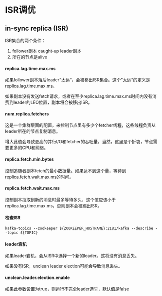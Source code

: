 # ISR调优

## in-sync replica (ISR) 

ISR集合的两个条件：

1. follower副本 caught-up leader副本
2. 所在的节点是alive

#### replica.lag.time.max.ms
如果follower副本落后leader”太远“，会被移出ISR集合。这个”太远“的定义是replica.lag.time.max.ms。

如果副本没有发送fetch请求，或者在至少replica.lag.time.max.ms时间内没有消费到leader的LEO位置，副本将会被移出ISR。

#### num.replica.fetchers

这是一个集群层面的配置，来控制节点里有多少个fetcher线程，这些线程负责从leader所在的节点复制消息。

增大此值会导致更高的并行I/O和fetcher的吞吐量。当然，这里是个折衷，节点需要更多的CPU和网络。

#### replica.fetch.min.bytes
控制追随者副本fetch的最小数据量。如果达不到这个量，等待到replica.fetch.wait.max.ms的时间。

#### replica.fetch.wait.max.ms
控制副本拉取到新的消息时最多等待多久，这个值应该小于replica.lag.time.max.ms，否则副本会被踢出ISR。

#### 检查ISR
```
kafka-topics --zookeeper ${ZOOKEEPER_HOSTNAME}:2181/kafka --describe --topic ${TOPIC}
```

#### leader宕机

如果leader宕机，会从ISR中选择一个新的leader。这将没有消息丢失。

如果没有ISR，unclean leader election可能会导致消息丢失。

#### unclean.leader.election.enable

如果此参数设置为true，则运行不完全leader选举，默认值是false


